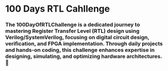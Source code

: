 # 100 Days RTL Cahllenge

### The 100DayOfRTLChallenge is a dedicated journey to mastering Register Transfer Level (RTL) design using Verilog/SystemVerilog, focusing on digital circuit design, verification, and FPGA implementation. Through daily projects and hands-on coding, this challenge enhances expertise in designing, simulating, and optimizing hardware architectures. 🚀

